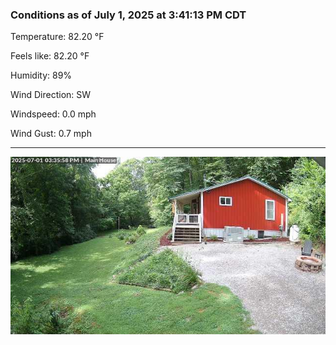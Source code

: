 ### Conditions as of July 1, 2025 at 3:41:13 PM CDT 

Temperature: 82.20 &deg;F

Feels like: 82.20 &deg;F

Humidity: 89%

Wind Direction: SW

Windspeed: 0.0 mph

Wind Gust: 0.7 mph

---

<img src="./images/latest.jpeg"/>

